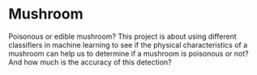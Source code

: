 # Mushroom
Poisonous or edible mushroom?
This project is about using different classifiers in machine learning to see if  the physical characteristics of a mushroom can help us to determine if a mushroom is poisonous or not? And how much is the accuracy of this detection?
